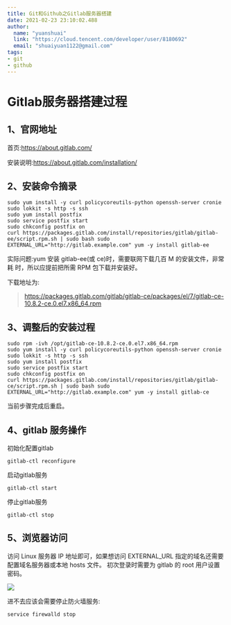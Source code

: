 ```yaml
---
title: Git和Github之Gitlab服务器搭建
date: 2021-02-23 23:10:02.488
author:
  name: "yuanshuai"
  link: "https://cloud.tencent.com/developer/user/8180692"
  email: "shuaiyuan1122@gmail.com"
tags: 
- git
- github
---
```


# **Gitlab**服务器搭建过程

## 1、官网地址

首页:https://about.gitlab.com/ 

安装说明:https://about.gitlab.com/installation/

## 2、安装命令摘录

```shell
sudo yum install -y curl policycoreutils-python openssh-server cronie sudo lokkit -s http -s ssh
sudo yum install postfix
sudo service postfix start
sudo chkconfig postfix on
curl https://packages.gitlab.com/install/repositories/gitlab/gitlab-ee/script.rpm.sh | sudo bash sudo EXTERNAL_URL="http://gitlab.example.com" yum -y install gitlab-ee
```

实际问题:yum 安装 gitlab-ee(或 ce)时，需要联网下载几百 M 的安装文件，非常耗 时，所以应提前把所需 RPM 包下载并安装好。

下载地址为:

> https://packages.gitlab.com/gitlab/gitlab-ce/packages/el/7/gitlab-ce-10.8.2-ce.0.el7.x86_64.rpm

## 3、调整后的安装过程

```shell
sudo rpm -ivh /opt/gitlab-ce-10.8.2-ce.0.el7.x86_64.rpm
sudo yum install -y curl policycoreutils-python openssh-server cronie sudo lokkit -s http -s ssh
sudo yum install postfix
sudo service postfix start
sudo chkconfig postfix on
curl https://packages.gitlab.com/install/repositories/gitlab/gitlab-ce/script.rpm.sh | sudo bash sudo EXTERNAL_URL="http://gitlab.example.com" yum -y install gitlab-ce
```

当前步骤完成后重启。

## 4、**gitlab** 服务操作

初始化配置gitlab

```shell
gitlab-ctl reconfigure
```

启动gitlab服务

```shell
gitlab-ctl start
```

停止gitlab服务

```shell
gitlab-ctl stop
```

## 5、浏览器访问

访问 Linux 服务器 IP 地址即可，如果想访问 EXTERNAL_URL 指定的域名还需要配置域名服务器或本地 hosts 文件。
初次登录时需要为 gitlab 的 root 用户设置密码。

![](https://hexobbblog.oss-cn-beijing.aliyuncs.com/images/git_github/72.png)

进不去应该会需要停止防火墙服务:

```shell
service firewalld stop
```